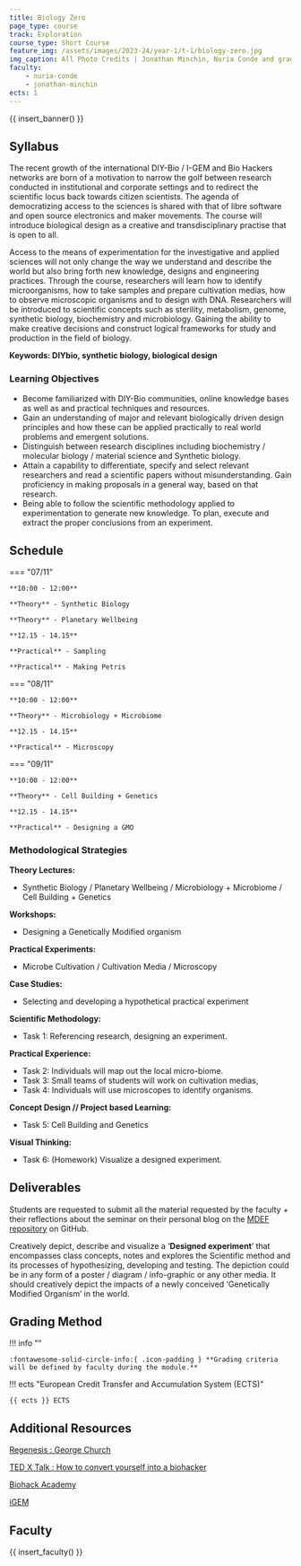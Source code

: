 ```yaml
---
title: Biology Zero
page_type: course
track: Exploration
course_type: Short Course
feature_img: /assets/images/2023-24/year-1/t-1/biology-zero.jpg
img_caption: All Photo Credits | Jonathan Minchin, Nuria Conde and graduate MDEF students
faculty:
    - nuria-conde
    - jonathan-minchin
ects: 1
---
```


{{ insert_banner() }}

## Syllabus

The recent growth of the international DIY-Bio / I-GEM and Bio Hackers networks are born of a motivation to narrow the golf between research conducted in institutional and corporate settings and to redirect the scientific locus back towards citizen scientists. The agenda of democratizing access to the sciences is shared with that of libre software and open source electronics and maker movements. The course will introduce biological design as a creative and transdisciplinary practise that is open to all.

Access to the means of experimentation for the investigative and applied sciences will not only change the way we understand and describe the world but also bring forth new knowledge, designs and engineering practices. Through the course, researchers will learn how to identify microorganisms, how to take samples and prepare cultivation medias, how to observe microscopic organisms and to design with DNA. Researchers will be introduced to scientific concepts such as sterility, metabolism, genome, synthetic biology, biochemistry and microbiology. Gaining the ability to make creative decisions and construct logical frameworks for study and production in the field of biology.

**Keywords: DIYbio, synthetic biology, biological design**


### Learning Objectives

- Become familiarized with DIY-Bio communities, online knowledge bases as well as and practical techniques and resources.
- Gain an understanding of major and relevant biologically driven design principles and how these can be applied practically to real world problems and emergent solutions. 
- Distinguish between research disciplines including biochemistry / molecular biology / material science and Synthetic biology. 
- Attain a capability to differentiate, specify and select relevant researchers and read a scientific papers without misunderstanding. Gain proficiency in making proposals in a general way, based on that research.
- Being able to follow the scientific methodology applied to experimentation to generate new knowledge. To plan, execute and extract the proper conclusions from an experiment.

## Schedule

=== "07/11"

    **10:00 - 12:00**

    **Theory** - Synthetic Biology
    
    **Theory** - Planetary Wellbeing

    **12.15 - 14.15**

    **Practical** - Sampling
    
    **Practical** - Making Petris

=== "08/11"

    **10:00 - 12:00**

    **Theory** - Microbiology + Microbiome

    **12.15 - 14.15**

    **Practical** - Microscopy

=== "09/11"

    **10:00 - 12:00**

    **Theory** - Cell Building + Genetics

    **12.15 - 14.15**

    **Practical** - Designing a GMO

### Methodological Strategies

**Theory Lectures:**

- Synthetic Biology / Planetary Wellbeing / Microbiology + Microbiome / Cell Building + Genetics

**Workshops:**

- Designing a Genetically Modified organism

**Practical Experiments:**

- Microbe Cultivation / Cultivation Media / Microscopy 

**Case Studies:**

- Selecting and developing a hypothetical practical experiment

**Scientific Methodology:**

- Task 1: Referencing research, designing an experiment.

**Practical Experience:**

- Task 2: Individuals will map out the local micro-biome.
- Task 3: Small teams of students will work on cultivation medias,
- Task 4: Individuals will use microscopes to identify organisms.

**Concept Design // Project based Learning:**

- Task 5: Cell Building and Genetics

**Visual Thinking:**

- Task 6: (Homework) Visualize a designed experiment.

## Deliverables

Students are requested to submit all the material requested by the faculty + their reflections about the seminar on their personal blog on the [MDEF repository](https://mdef.fablabbcn.org/2023-24/students/) on GitHub.

Creatively depict, describe and visualize a ‘**Designed experiment**’ that encompasses class concepts, notes and explores the Scientific method and its processes of hypothesizing, developing and testing. The depiction could be in any form of a poster / diagram / info-graphic or any other media. It should creatively depict the impacts of a newly conceived ‘Genetically Modified Organism’ in the world.

## Grading Method

!!! info ""

    :fontawesome-solid-circle-info:{ .icon-padding } **Grading criteria will be defined by faculty during the module.**

!!! ects "European Credit Transfer and Accumulation System (ECTS)"

    {{ ects }} ECTS

## Additional Resources

[Regenesis : George Church](https://en.wikipedia.org/wiki/George_Church_(geneticist))

[TED X Talk : How to convert yourself into a biohacker](https://www.youtube.com/watch?v=_kc0IFavUes&feature=emb_title)

[Biohack Academy](http://biohackacademy.github.io/)

[iGEM](https://igem.org/Main_Page)

## Faculty

{{ insert_faculty() }}